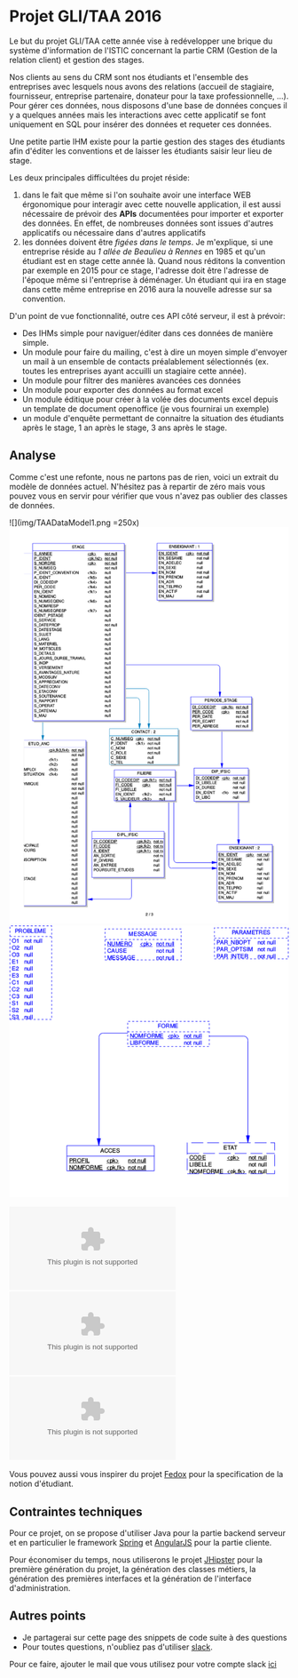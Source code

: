 # Projet GLI/TAA 2016

Le but du projet GLI/TAA cette année vise à redévelopper une brique du système d'information de l'ISTIC concernant la partie CRM (Gestion de la relation client) et gestion des stages.

Nos clients au sens du CRM sont nos étudiants et l'ensemble des entreprises avec lesquels nous avons des relations (accueil de stagiaire, fournisseur, entreprise partenaire, donateur pour la taxe professionnelle, ...). Pour gérer ces données, nous disposons d'une base de données conçues il y a quelques années mais les interactions avec cette applicatif se font uniquement en SQL pour insérer des données et requeter ces données.

Une petite partie IHM existe pour la partie gestion des stages des étudiants afin d'éditer les conventions et de laisser les étudiants saisir leur lieu de stage.

Les deux principales difficultées du projet réside:

1. dans le fait que même si l'on souhaite avoir une interface WEB érgonomique pour interagir avec cette nouvelle application, il est aussi nécessaire de prévoir des **APIs** documentées pour importer et exporter des données. En effet, de nombreuses données sont issues d'autres applicatifs ou nécessaire dans d'autres applicatifs
2. les données doivent être *figées dans le temps*. Je m'explique, si une entreprise réside au *1 allée de Beaulieu à Rennes* en 1985 et qu'un étudiant est en stage cette année là. Quand nous réditons la convention par exemple en 2015 pour ce stage, l'adresse doit être l'adresse de l'époque même si l'entreprise à déménager. Un étudiant qui ira en stage dans cette même entreprise en 2016 aura la nouvelle adresse sur sa convention.

D'un point de vue fonctionnalité, outre ces API côté serveur, il est à prévoir:

* Des IHMs simple pour naviguer/éditer dans ces données de manière simple.
* Un module pour faire du mailing, c'est à dire un moyen simple d'envoyer un mail à un ensemble de contacts préalablement sélectionnés (ex. toutes les entreprises ayant accuilli un stagiaire cette année).
* Un module pour filtrer des manières avancées ces données
* Un module pour exporter des données au format excel
* Un module éditique pour créer à la volée des documents excel depuis un template de document openoffice (je vous fournirai un exemple)
* un module d'enquête permettant de connaitre la situation des étudiants après le stage, 1 an après le stage, 3 ans après le stage.

## Analyse

Comme c'est une refonte, nous ne partons pas de rien, voici un extrait du modèle de données actuel. N'hésitez pas à repartir de zéro mais vous pouvez vous en servir pour vérifier que vous n'avez pas oublier des classes de données.

![](img/TAADataModel1.png  =250x)
![](img/TAADataModel2.png)
![](img/TAADataModel3.png)

![partie 1](data/Extraction_Toast_juillet_2016_Partie_1_Filtre.zip)
![partie 2](data/Extraction_Toast_juillet_2016_Partie_2_Filtre.zip)
![partie 3](data/Extraction_Toast_juillet_2016_Partie_3_Filtre.zip)


Vous pouvez aussi vous inspirer du projet [Fedox](http://fedox.irisa.fr/) pour la specification de la notion d'étudiant.

## Contraintes techniques

Pour ce projet, on se propose d'utiliser Java pour la partie backend serveur et en particulier le framework [Spring](https://spring.io/) et [AngularJS](https://angularjs.org/) pour la partie cliente.

Pour économiser du temps, nous utiliserons le projet [JHipster](http://jhipster.github.io/) pour la première génération du projet, la génération des classes métiers, la génération des premières interfaces et la génération de l'interface d'administration.


## Autres points
* Je partagerai sur cette page des snippets de code suite à des questions
* Pour toutes questions, n'oubliez pas d'utiliser [slack](https://master-istic.slack.com/archives/taa2016).

Pour ce faire, ajouter le mail que vous utilisez pour votre compte slack [ici](https://docs.google.com/spreadsheets/d/13cp7KjoXZa63RIvMUgWL5nVs98w3UdMIX5wdSn-OO1Y/edit?usp=sharing)
